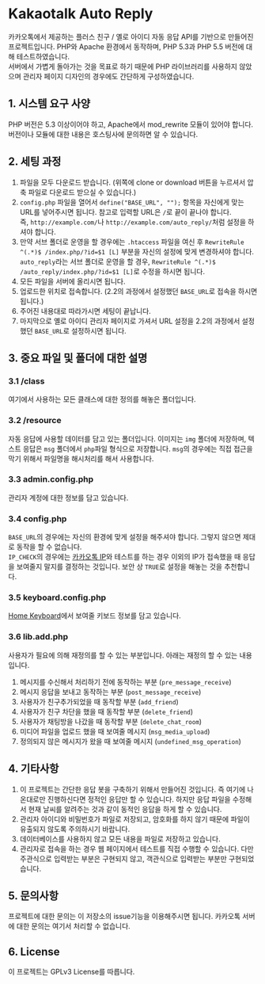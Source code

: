 ﻿# Kakaotalk Auto Reply

카카오톡에서 제공하는 플러스 친구 / 옐로 아이디 자동 응답 API를 기반으로 만들어진 프로젝트입니다. PHP와 Apache 환경에서 동작하며, PHP 5.3과 PHP 5.5 버전에 대해 테스트하였습니다.<br>
서버에서 가볍게 돌아가는 것을 목표로 하기 때문에 PHP 라이브러리를 사용하지 않았으며 관리자 페이지 디자인의 경우에도 간단하게 구성하였습니다.

## 1. 시스템 요구 사양
PHP 버전은 5.3 이상이어야 하고, Apache에서 mod_rewrite 모듈이 있어야 합니다.<br>
버전이나 모듈에 대한 내용은 호스팅사에 문의하면 알 수 있습니다.

## 2. 세팅 과정
1. 파일을 모두 다운로드 받습니다. (위쪽에 clone or download 버튼을 누르셔서 압축 파일로 다운로드 받으실 수 있습니다.)
1. `config.php` 파일을 열어서 `define("BASE_URL", "");` 항목을 자신에게 맞는 URL를 넣어주시면 됩니다. 참고로 입력할 URL은 `/`로 끝이 끝나야 합니다.<br>
즉, `http://example.com/`나 `http://example.com/auto_reply/`처럼 설정을 하셔야 합니다.
1. 만약 서브 폴더로 운영을 할 경우에는 `.htaccess` 파일을 여신 후 `RewriteRule ^(.*)$ /index.php/?id=$1 [L]` 부분을 자신의 설정에 맞게 변경하셔야 합니다.<br>
`auto_reply`라는 서브 폴더로 운영을 할 경우, `RewriteRule ^(.*)$ /auto_reply/index.php/?id=$1 [L]`로 수정을 하시면 됩니다.
1. 모든 파일을 서버에 올리시면 됩니다.
1. 업로드한 위치로 접속합니다. (2.2의 과정에서 설정했던 `BASE_URL`로 접속을 하시면 됩니다.)
1. 주어진 내용대로 따라가시면 세팅이 끝납니다.
1. 마지막으로 옐로 아이디 관리자 페이지로 가셔서 URL 설정을 2.2의 과정에서 설정했던 `BASE_URL`로 설정하시면 됩니다.

## 3. 중요 파일 및 폴더에 대한 설명
### 3.1 /class
여기에서 사용하는 모든 클래스에 대한 정의를 해놓은 폴더입니다.
### 3.2 /resource
자동 응답에 사용할 데이터를 담고 있는 폴더입니다. 이미지는 `img` 폴더에 저장하며, 텍스트 응답은 `msg` 폴더에서 `php`파일 형식으로 저장합니다. `msg`의 경우에는 직접 접근을 막기 위해서 파일명을 해시처리를 해서 사용합니다.
### 3.3 admin.config.php
관리자 계정에 대한 정보를 담고 있습니다.
### 3.4 config.php
`BASE_URL`의 경우에는 자신의 환경에 맞게 설정을 해주셔야 합니다. 그렇지 않으면 제대로 동작을 할 수 없습니다.<br>
`IP_CHECK`의 경우에는 [카카오톡 IP](https://github.com/plusfriend/auto_reply#71-proxy-server-information)와 테스트를 하는 경우 이외의 IP가 접속했을 때 응답을 보여줄지 말지를 결정하는 것입니다. 보안 상 `TRUE`로 설정을 해놓는 것을 추천합니다.
### 3.5 keyboard.config.php
[Home Keyboard](https://github.com/plusfriend/auto_reply#51-home-keyboard-api)에서 보여줄 키보드 정보를 담고 있습니다.
### 3.6 lib.add.php
사용자가 필요에 의해 재정의를 할 수 있는 부분입니다. 아래는 재정의 할 수 있는 내용입니다.

1. 메시지를 수신해서 처리하기 전에 동작하는 부분 (`pre_message_receive`)
1. 메시지 응답을 보내고 동작하는 부분 (`post_message_receive`)
1. 사용자가 친구추가되었을 때 동작할 부분 (`add_friend`)
1. 사용자가 친구 차단을 했을 때 동작할 부분 (`delete_friend`)
1. 사용자가 채팅방을 나갔을 때 동작할 부분 (`delete_chat_room`)
1. 미디어 파일을 업로드 했을 때 보여줄 메시지 (`msg_media_upload`)
1. 정의되지 않은 메시지가 왔을 때 보여줄 메시지 (`undefined_msg_operation`)

## 4. 기타사항
1. 이 프로젝트는 간단한 응답 봇을 구축하기 위해서 만들어진 것입니다. 즉 여기에 나온대로만 진행하신다면 정적인 응답만 할 수 있습니다. 하지만 응답 파일을 수정해서 현재 날씨를 알려주는 것과 같이 동적인 응답을 하게 할 수 있습니다.
1. 관리자 아이디와 비밀번호가 파일로 저장되고, 암호화를 하지 않기 때문에 파일이 유출되지 않도록 주의하시기 바랍니다.
1. 데이터베이스를 사용하지 않고 모든 내용을 파일로 저장하고 있습니다.
1. 관리자로 접속을 하는 경우 웹 페이지에서 테스트를 직접 수행할 수 있습니다. 다만 주관식으로 입력받는 부분은 구현되지 않고, 객관식으로 입력받는 부분만 구현되었습니다.

## 5. 문의사항
프로젝트에 대한 문의는 이 저장소의 issue기능을 이용해주시면 됩니다. 카카오톡 서버에 대한 문의는 여기서 처리할 수 없습니다.

## 6. License
이 프로젝트는 GPLv3 License를 따릅니다.
